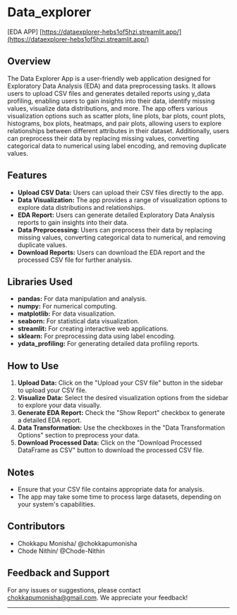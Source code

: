 # Data_explorer
[EDA APP]
[https://dataexplorer-hebs1of5hzi.streamlit.app/](https://dataexplorer-hebs1of5hzi.streamlit.app/)

## Overview

The Data Explorer App is a user-friendly web application designed for Exploratory Data Analysis (EDA) and data preprocessing tasks. It allows users to upload CSV files and generates detailed reports using y_data profiling, enabling users to gain insights into their data, identify missing values, visualize data distributions, and more. The app offers various visualization options such as scatter plots, line plots, bar plots, count plots, histograms, box plots, heatmaps, and pair plots, allowing users to explore relationships between different attributes in their dataset. Additionally, users can preprocess their data by replacing missing values, converting categorical data to numerical using label encoding, and removing duplicate values.

## Features

- **Upload CSV Data:** Users can upload their CSV files directly to the app.
- **Data Visualization:** The app provides a range of visualization options to explore data distributions and relationships.
- **EDA Report:** Users can generate detailed Exploratory Data Analysis reports to gain insights into their data.
- **Data Preprocessing:** Users can preprocess their data by replacing missing values, converting categorical data to numerical, and removing duplicate values.
- **Download Reports:** Users can download the EDA report and the processed CSV file for further analysis.

## Libraries Used

- **pandas:** For data manipulation and analysis.
- **numpy:** For numerical computing.
- **matplotlib:** For data visualization.
- **seaborn:** For statistical data visualization.
- **streamlit:** For creating interactive web applications.
- **sklearn:** For preprocessing data using label encoding.
- **ydata_profiling:** For generating detailed data profiling reports.

## How to Use

1. **Upload Data:** Click on the "Upload your CSV file" button in the sidebar to upload your CSV file.
2. **Visualize Data:** Select the desired visualization options from the sidebar to explore your data visually.
3. **Generate EDA Report:** Check the "Show Report" checkbox to generate a detailed EDA report.
4. **Data Transformation:** Use the checkboxes in the "Data Transformation Options" section to preprocess your data.
5. **Download Processed Data:** Click on the "Download Processed DataFrame as CSV" button to download the processed CSV file.

## Notes

- Ensure that your CSV file contains appropriate data for analysis.
- The app may take some time to process large datasets, depending on your system's capabilities.

## Contributors

- Chokkapu Monisha/ @chokkapumonisha
- Chode Nithin/ @Chode-Nithin

## Feedback and Support

For any issues or suggestions, please contact chokkapumonisha@gmail.com. We appreciate your feedback!

---
